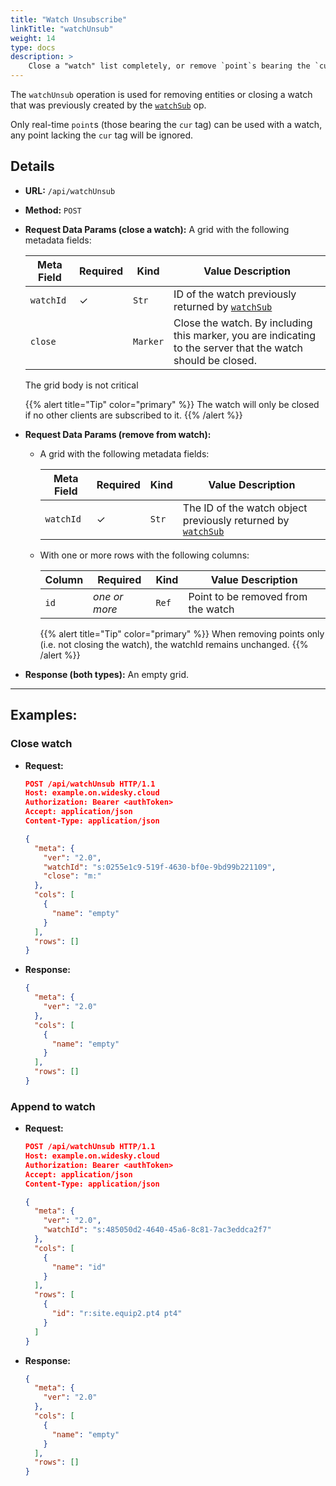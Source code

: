 ```yaml
---
title: "Watch Unsubscribe"
linkTitle: "watchUnsub"
weight: 14
type: docs
description: >
    Close a "watch" list completely, or remove `point`s bearing the `cur` tag.
---
```


The `watchUnsub` operation is used for removing entities or closing a watch that was previously created by the [`watchSub`](../watchsub) op.

Only real-time `point`s (those bearing the `cur` tag) can be used with a watch, any point lacking the `cur` tag will be ignored.

## Details
- **URL:** `/api/watchUnsub`

- **Method:** `POST`

- **Request Data Params (close a watch):** A grid with the following metadata fields:

  |Meta Field|Required|Kind|Value Description|
  |------|--|--|-----------|
  |`watchId`|✓|`Str`|ID of the watch previously returned by [`watchSub`](../watchsub)|
  |`close`||`Marker`|Close the watch. By including this marker, you are indicating to the server that the watch should be closed.|

  The grid body is not critical


  {{% alert title="Tip"  color="primary" %}}
The watch will only be closed if no other clients are subscribed to it.
  {{% /alert %}}



- **Request Data Params (remove from watch):**
  - A grid with the following metadata fields:

    |Meta Field|Required|Kind|Value Description|
    |------|--|--|-----------|
    |`watchId`|✓|`Str`|The ID of the watch object previously returned by [`watchSub`](../watchsub)|

  - With one or more rows with the following columns:

    |Column|Required|Kind|Value Description|
    |------|---|-|-----------|
    |`id`|*one or more*|`Ref`|Point to be removed from the watch|

    {{% alert title="Tip"  color="primary" %}}
When removing points only (i.e. not closing the watch), the watchId remains unchanged.
    {{% /alert %}}

- **Response (both types):** An empty grid.

---
## Examples:

### Close watch
- **Request:**
  ```json
  POST /api/watchUnsub HTTP/1.1
  Host: example.on.widesky.cloud
  Authorization: Bearer <authToken>
  Accept: application/json
  Content-Type: application/json

  {
    "meta": {
      "ver": "2.0",
      "watchId": "s:0255e1c9-519f-4630-bf0e-9bd99b221109",
      "close": "m:"
    },
    "cols": [
      {
        "name": "empty"
      }
    ],
    "rows": []
  }
  ```
- **Response:**
  ```json
  {
    "meta": {
      "ver": "2.0"
    },
    "cols": [
      {
        "name": "empty"
      }
    ],
    "rows": []
  }
  ```
### Append to watch
- **Request:**
  ```json
  POST /api/watchUnsub HTTP/1.1
  Host: example.on.widesky.cloud
  Authorization: Bearer <authToken>
  Accept: application/json
  Content-Type: application/json

  {
    "meta": {
      "ver": "2.0",
      "watchId": "s:485050d2-4640-45a6-8c81-7ac3eddca2f7"
    },
    "cols": [
      {
        "name": "id"
      }
    ],
    "rows": [
      {
        "id": "r:site.equip2.pt4 pt4"
      }
    ]
  }
  ```

- **Response:**
  ```json
  {
    "meta": {
      "ver": "2.0"
    },
    "cols": [
      {
        "name": "empty"
      }
    ],
    "rows": []
  }
  ```
